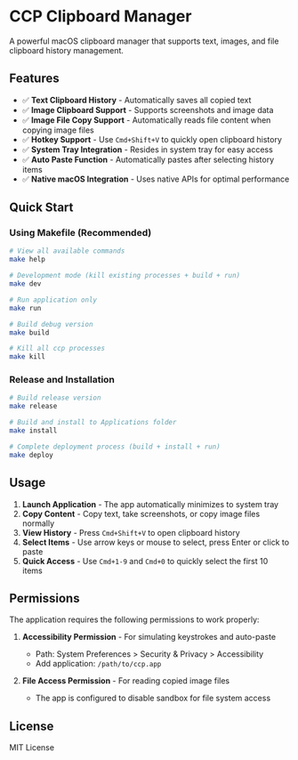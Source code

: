 # CCP Clipboard Manager

A powerful macOS clipboard manager that supports text, images, and file clipboard history management.

## Features

- ✅ **Text Clipboard History** - Automatically saves all copied text
- ✅ **Image Clipboard Support** - Supports screenshots and image data
- ✅ **Image File Copy Support** - Automatically reads file content when copying image files
- ✅ **Hotkey Support** - Use `Cmd+Shift+V` to quickly open clipboard history
- ✅ **System Tray Integration** - Resides in system tray for easy access
- ✅ **Auto Paste Function** - Automatically pastes after selecting history items
- ✅ **Native macOS Integration** - Uses native APIs for optimal performance

## Quick Start

### Using Makefile (Recommended)

```bash
# View all available commands
make help

# Development mode (kill existing processes + build + run)
make dev

# Run application only
make run

# Build debug version
make build

# Kill all ccp processes
make kill
```

### Release and Installation

```bash
# Build release version
make release

# Build and install to Applications folder
make install

# Complete deployment process (build + install + run)
make deploy
```

## Usage

1. **Launch Application** - The app automatically minimizes to system tray
2. **Copy Content** - Copy text, take screenshots, or copy image files normally
3. **View History** - Press `Cmd+Shift+V` to open clipboard history
4. **Select Items** - Use arrow keys or mouse to select, press Enter or click to paste
5. **Quick Access** - Use `Cmd+1-9` and `Cmd+0` to quickly select the first 10 items

## Permissions

The application requires the following permissions to work properly:

1. **Accessibility Permission** - For simulating keystrokes and auto-paste
   - Path: System Preferences > Security & Privacy > Accessibility
   - Add application: `/path/to/ccp.app`

2. **File Access Permission** - For reading copied image files
   - The app is configured to disable sandbox for file system access

## License

MIT License
